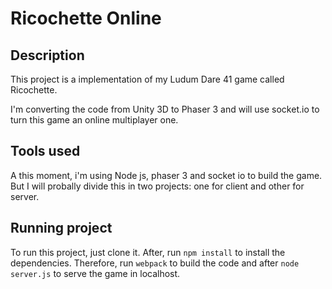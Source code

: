 # Ricochette Online

## Description

This project is a implementation of my Ludum Dare 41 game called Ricochette. 

I'm converting the code from Unity 3D to Phaser 3 and will use socket.io to turn this game an online multiplayer one.

## Tools used

A this moment, i'm using Node js, phaser 3 and socket io to build the game. But I will probally divide this in two projects: one for client and other for server.

## Running project

To run this project, just clone it. After, run `npm install` to install the dependencies. 
Therefore, run `webpack` to build the code and after `node server.js` to serve the game in localhost.
